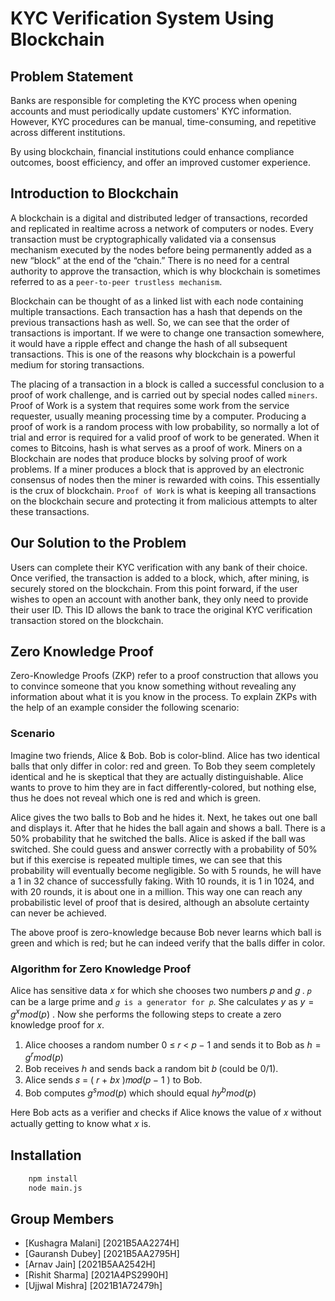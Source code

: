 
# KYC Verification System Using Blockchain


## Problem Statement

Banks are responsible for completing the KYC process when opening accounts and must periodically update customers' KYC information. However, KYC procedures can be manual, time-consuming, and repetitive across different institutions.

By using blockchain, financial institutions could enhance compliance outcomes, boost efficiency, and offer an improved customer experience.


## Introduction to Blockchain
A blockchain is a digital and distributed ledger of transactions, recorded and replicated in realtime across a network of computers or nodes.
Every transaction must be cryptographically validated via a consensus mechanism executed by the nodes before
being permanently added as a new “block” at the end of the “chain.”
There is no need for a central authority to approve the transaction, which is why blockchain is sometimes
referred to as a ```peer-to-peer trustless mechanism```.

Blockchain can be thought of as a linked list with each node containing multiple transactions.
Each transaction has a hash that depends on the previous transactions hash as well.
So, we can see that the order of transactions is important. If we were to change one transaction somewhere,
it would have a ripple effect and change the hash of all subsequent transactions. This is one of the reasons
why blockchain is a powerful medium for storing transactions.

The placing of a transaction in a block is called a successful conclusion to a proof of work challenge,
and is carried out by special nodes called ```miners```.
Proof of Work is a system that requires some work from the service requester, usually meaning processing time by a computer.
Producing a proof of work is a random process with low probability, so normally a lot of trial and error is
required for a valid proof of work to be generated. When it comes to Bitcoins, hash is what serves as a proof of work.
Miners on a Blockchain are nodes that produce blocks by solving proof of work problems.
If a miner produces a block that is approved by an electronic consensus of nodes then the miner is rewarded with coins.
This essentially is the crux of blockchain. ```Proof of Work``` is what is keeping all transactions on the blockchain secure
and protecting it from malicious attempts to alter these transactions.


## Our Solution to the Problem
Users can complete their KYC verification with any bank of their choice. Once verified, the transaction is added to a block, which, after mining, is securely stored on the blockchain. From this point forward, if the user wishes to open an account with another bank, they only need to provide their user ID. This ID allows the bank to trace the original KYC verification transaction stored on the blockchain.


## Zero Knowledge Proof
Zero-Knowledge Proofs (ZKP) refer to a proof construction that allows you to convince someone that you know something without
revealing any information about what it is you know in the process. To explain ZKPs with the help of an example consider the following scenario:

### Scenario

Imagine two friends, Alice & Bob. Bob is color-blind. Alice has two identical balls that only differ in color: red and green.
To Bob they seem completely identical and he is skeptical that they are actually distinguishable. Alice wants to prove to him they are in fact differently-colored, but nothing else, thus he does not reveal which one is red and which is green.

Alice gives the two balls to Bob and he hides it. Next, he takes out one ball and displays it. After that he hides the ball again and shows a ball.
There is a 50% probability that he switched the balls. Alice is asked if the ball was switched. She could guess and answer correctly with
a probability of 50% but if this exercise is repeated multiple times, we can see that this probability will eventually become negligible.
So with 5 rounds, he will have a 1 in 32 chance of successfully faking.
With 10 rounds, it is 1 in 1024, and with 20 rounds, it is about one in a million.
This way one can reach any probabilistic level of proof that is desired, although an absolute certainty can never be achieved.

The above proof is zero-knowledge because Bob never learns which ball is green and which is red; but he can indeed verify that the balls differ in color.

### Algorithm for Zero Knowledge Proof

Alice has sensitive data 𝑥 for which she chooses two numbers 𝑝 and 𝑔 . ```𝑝``` can be a large prime and ```𝑔 is a generator for 𝑝```. 
She calculates $y$ as $y = g^xmod(p)$ . Now she performs the following steps to create a zero knowledge proof for 𝑥.

1. Alice chooses a random number 0 ≤ 𝑟 < 𝑝 − 1 and sends it to Bob as $h = g^r mod(p)$
2. Bob receives ℎ and sends back a random bit 𝑏 (could be 0/1).
3. Alice sends 𝑠 = ( 𝑟 + 𝑏𝑥 )𝑚𝑜𝑑(𝑝 − 1 ) to Bob.
4. Bob computes $g^s mod(p)$ which should equal $hy^b mod(p)$

Here Bob acts as a verifier and checks if Alice knows the value of 𝑥 without actually getting to know what 𝑥 is.


## Installation 


```bash
    npm install
    node main.js
```

## Group Members

- [Kushagra Malani] [2021B5AA2274H]
- [Gauransh Dubey] [2021B5AA2795H]
- [Arnav Jain] [2021B5AA2542H]
- [Rishit Sharma] [2021A4PS2990H]
- [Ujjwal Mishra] [2021B1A72479h]

